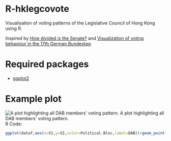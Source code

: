 R-hklegcovote
=============

Visualisation of voting patterns of the Legislative Council of Hong Kong using R.

Inspired by [How divided is the Senate?](http://vikparuchuri.com/blog/how-divided-is-the-senate/) and [Visualization of voting behaviour in the 17th German Bundestag](http://www.joyofdata.de/blog/visualization-of-voting-behaviour-in-the-17th-german-bundestag/).

# Required packages
- [ggplot2](http://ggplot2.org/)


# Example plot
![A plot highlighting all DAB members' voting pattern.](https://raw.githubusercontent.com/yellowcandle/R-hklegcovote/master/Rplot06.png)
A plot highlighting all DAB members' voting pattern.  
R Code: 
```R   
ggplot(dataf,aes(x=V1,y=V2,color=Political.Bloc,label=DAB))+geom_point(alpha=0.5)+geom_point(size=3,data=subset(dataf,Political.Affiliation=="DAB"))+theme_bw()+xlim(-.25,.25)+ylim(-.25,.25) 
```

